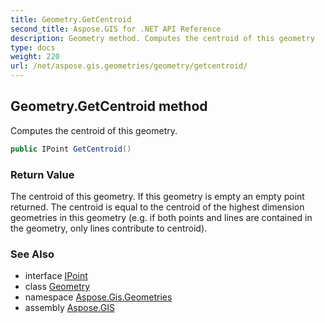 ```yaml
---
title: Geometry.GetCentroid
second_title: Aspose.GIS for .NET API Reference
description: Geometry method. Computes the centroid of this geometry
type: docs
weight: 220
url: /net/aspose.gis.geometries/geometry/getcentroid/
---
```

## Geometry.GetCentroid method

Computes the centroid of this geometry.

```csharp
public IPoint GetCentroid()
```

### Return Value

The centroid of this geometry. If this geometry is empty an empty point returned. The centroid is equal to the centroid of the highest dimension geometries in this geometry (e.g. if both points and lines are contained in the geometry, only lines contribute to centroid).

### See Also

* interface [IPoint](../../ipoint/)
* class [Geometry](../)
* namespace [Aspose.Gis.Geometries](../../geometry/)
* assembly [Aspose.GIS](../../../)



